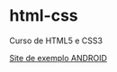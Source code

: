 # html-css
 Curso de HTML5 e CSS3

<a href="https://github.com/marcusviniciusdesousa/html-css/blob/main/desafios/d010/index.html">Site de exemplo ANDROID</a>